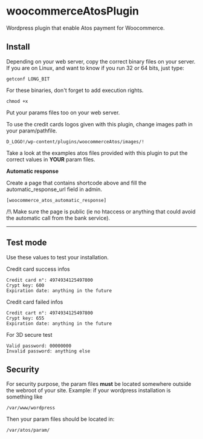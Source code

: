 # woocommerceAtosPlugin
Wordpress plugin that enable Atos payment for Woocommerce.

Install
-------
Depending on your web server, copy the correct binary files on your server.
If you are on Linux, and want to know if you run 32 or 64 bits, just type:

    getconf LONG_BIT

For these binaries, don't forget to add execution rights.

    chmod +x

Put your params files too on your web server.
 
To use the credit cards logos given with this plugin, change images path in your param/pathfile.

```
D_LOGO!/wp-content/plugins/woocommerceAtos/images/!
```

Take a look at the examples atos files provided with this plugin to put the correct values in **YOUR** param files.

**Automatic response**

Create a page that contains shortcode above and fill the automatic_response_url field in admin.

```
[woocommerce_atos_automatic_response]
```
/!\ Make sure the page is public (ie no htaccess or anything that could avoid the automatic call from the bank service).

----------

Test mode
---------
Use these values to test your installation.

Credit card success infos

    Credit card n°: 4974934125497800
    Crypt key: 600
    Expiration date: anything in the future

Credit card failed infos

    Credit cart n°: 4974934125497800
    Crypt key: 655
    Expiration date: anything in the future

For 3D secure test

    Valid password: 00000000
    Invalid password: anything else

Security
---------
For security purpose, the param files **must** be located somewhere outside the webroot of your site.
Example: if your wordpress installation is something like
```
/var/www/wordpress
```
Then your param files should be located in:
```
/var/atos/param/ 
```
 
